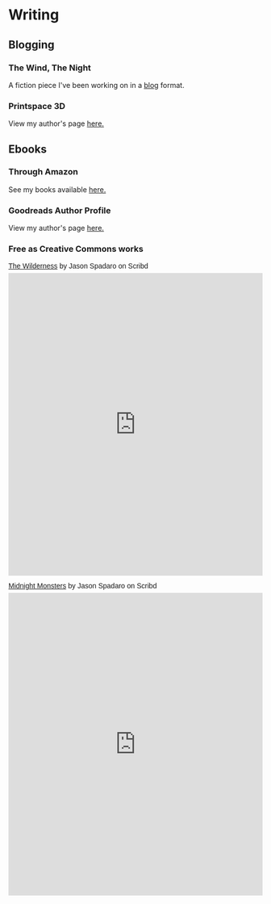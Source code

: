 # <i class="fa fa-pencil-square-o"></i> Writing #

## Blogging

### The Wind, The Night
A fiction piece I've been working on in a [blog](jspadaro.writeas.com) format.

### Printspace 3D
View my author's page [here.](https://www.printspace3d.com/author/jspadaro/)

## Ebooks

### Through Amazon
See my books available [here.](https://www.amazon.com/Jason-Spadaro/e/B00USTAQW0)

### Goodreads Author Profile
View my author's page [here.](https://www.goodreads.com/author/show/13650103.Jason_Spadaro)

### Free as Creative Commons works

<p  style="   margin: 12px auto 6px auto;   font-family: Helvetica,Arial,Sans-serif;   font-style: normal;   font-variant: normal;   font-weight: normal;   font-size: 14px;   line-height: normal;   font-size-adjust: none;   font-stretch: normal;   -x-system-font: none;   display: block;"   ><a title="View The Wilderness on Scribd" href="https://www.scribd.com/document/268163524/The-Wilderness#from_embed"  style="text-decoration: underline;">The Wilderness</a> by Jason Spadaro<a title="View 's profile on Scribd" href="undefined#from_embed"  style="text-decoration: underline;"></a> on Scribd</p><iframe class="scribd_iframe_embed" title="The Wilderness" src="https://www.scribd.com/embeds/268163524/content?start_page=1&view_mode=scroll&show_recommendations=true&access_key=key-fkPTdtSl6keWuQmbCTQC" data-auto-height="true" data-aspect-ratio="null" scrolling="no" width="100%" height="600" frameborder="0"></iframe>

<p  style="   margin: 12px auto 6px auto;   font-family: Helvetica,Arial,Sans-serif;   font-style: normal;   font-variant: normal;   font-weight: normal;   font-size: 14px;   line-height: normal;   font-size-adjust: none;   font-stretch: normal;   -x-system-font: none;   display: block;"   ><a title="View Midnight Monsters on Scribd" href="https://www.scribd.com/document/228851207/Midnight-Monsters#from_embed"  style="text-decoration: underline;">Midnight Monsters</a> by Jason Spadaro<a title="View 's profile on Scribd" href="undefined#from_embed"  style="text-decoration: underline;"></a> on Scribd</p><iframe class="scribd_iframe_embed" title="Midnight Monsters" src="https://www.scribd.com/embeds/228851207/content?start_page=1&view_mode=scroll&show_recommendations=true&access_key=key-U0nyqygjkuSiMYeAYpSq" data-auto-height="true" data-aspect-ratio="null" scrolling="no" width="100%" height="600" frameborder="0"></iframe>
